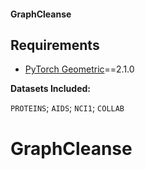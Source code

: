 #### GraphCleanse

## Requirements

* [PyTorch Geometric](https://github.com/rusty1s/pytorch_geometric#installation)==2.1.0


**Datasets Included:**

`PROTEINS`; `AIDS`; `NCI1`; `COLLAB`
# GraphCleanse
